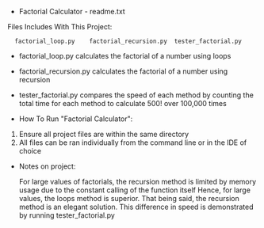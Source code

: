 * Factorial Calculator - readme.txt

Files Includes With This Project:
 
      factorial_loop.py    factorial_recursion.py  tester_factorial.py
      
 * factorial_loop.py calculates the factorial of a number using loops 
 * factorial_recursion.py calculates the factorial of a number using recursion 
 * tester_factorial.py compares the speed of each method by counting the total time for each method to calculate 500! over 100,000 times

* How To Run "Factorial Calculator":

1) Ensure all project files are within the same directory
2) All files can be ran individually from the command line or in the IDE of choice

* Notes on project:
 
  For large values of factorials, the recursion method is limited by memory usage due to the constant calling of the function itself
  Hence, for large values, the loops method is superior. That being said, the recursion method is an elegant solution. This difference in speed
  is demonstrated by running tester_factorial.py

